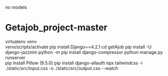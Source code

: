 
no models
# Getajob_project-master
 virtualenv venv  
 venv/scripts/activate
pip install Django==4.2.1
cd getAjob
pip install -U django-jazzmin
python -m pip install django-compressor
python manage.py runserver   
pip install Pillow (9.5.0)
pip install django-allauth
npx tailwindcss -i ./static/src/input.css -o ./static/src/output.css --watch
